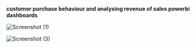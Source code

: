 **customer purchase behaviour and analysing revenue of sales powerbi dashboards**

![Screenshot (1)](https://github.com/user-attachments/assets/36c89f03-38d0-4c3e-956a-54c1969a3570)


![Screenshot (3)](https://github.com/user-attachments/assets/a76bb72e-0659-4b1b-aaa0-f2705dec25a5)
